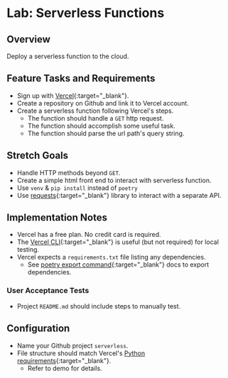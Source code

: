 # Lab: Serverless Functions

## Overview

Deploy a serverless function to the cloud.

## Feature Tasks and Requirements

- Sign up with [Vercel](https://vercel.com/docs/get-started){:target="_blank"}.
- Create a repository on Github and link it to Vercel account.
- Create a serverless function following Vercel's steps.
  - The function should handle a `GET` http request.
  - The function should accomplish some useful task.
  - The function should parse the url path's query string.

## Stretch Goals

- Handle HTTP methods beyond `GET`.
- Create a simple html front end to interact with serverless function.
- Use `venv` & `pip install` instead of `poetry`
- Use [requests](https://docs.python-requests.org/en/latest/){:target="_blank"} library to interact with a separate API.

## Implementation Notes

- Vercel has a free plan. No credit card is required.
- The [Vercel CLI](https://vercel.com/docs/concepts/deployments/overview#vercel-cli){:target="_blank"} is useful (but not required) for local testing.
- Vercel expects a `requirements.txt` file listing any dependencies.
  - See [poetry export command](https://python-poetry.org/docs/cli/#export){:target="_blank"} docs to export dependencies.

### User Acceptance Tests

- Project `README.md` should include steps to manually test.

## Configuration

- Name your Github project `serverless`.
- File structure should match Vercel's [Python requirements](https://vercel.com/docs/concepts/functions/supported-languages#python){:target="_blank"}.
  - Refer to demo for details.
